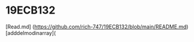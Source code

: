 # 19ECB132
[Read.md] (https://github.com/rich-747/19ECB132/blob/main/README.md)
[adddelmodinarray](
